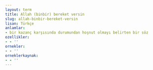 ```yaml
---
layout: term
title: Allah (binbir) bereket versin
slug: allah-binbir-bereket-versin
lisan: Türkçe
anlamlar:
- bir kazanç karşısında durumundan hoşnut olmayı belirten bir söz
ozellikler:
- - ''
ornekler:
- - ''
orneklerkaynak:
- - ''
---
```

